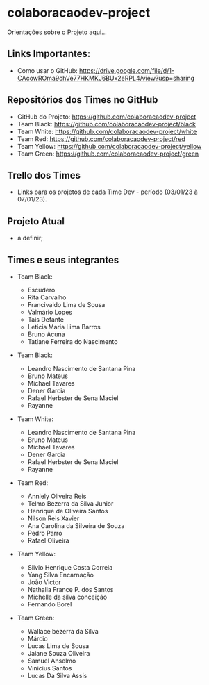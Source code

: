# colaboracaodev-project
Orientações sobre o Projeto aqui...

## Links Importantes:
 - Como usar o GitHub: https://drive.google.com/file/d/1-CAcowROma9chVe77HKMKJ6BUx2eRPL4/view?usp=sharing

 ## Repositórios dos Times no GitHub
 - GitHub do Projeto: https://github.com/colaboracaodev-project
 - Team Black: https://github.com/colaboracaodev-project/black
 - Team White: https://github.com/colaboracaodev-project/white
 - Team Red: https://github.com/colaboracaodev-project/red
 - Team Yellow: https://github.com/colaboracaodev-project/yellow
 - Team Green: https://github.com/colaboracaodev-project/green

## Trello dos Times
 - Links para os projetos de cada Time Dev - período (03/01/23 à 07/01/23). <br>

## Projeto Atual
 - a definir;

## Times e seus integrantes
 - Team Black:
    - Escudero
    - Rita Carvalho
    - Francivaldo Lima de Sousa 
    - Valmário Lopes
    - Tais Defante
    - Leticia Maria Lima Barros
    - Bruno Acuna
    - Tatiane Ferreira do Nascimento 

- Team Black:
    - Leandro Nascimento de Santana Pina
    - Bruno Mateus
    - Michael Tavares
    - Dener Garcia
    - Rafael Herbster de Sena Maciel
    - Rayanne

- Team White:
    - Leandro Nascimento de Santana Pina
    - Bruno Mateus
    - Michael Tavares
    - Dener Garcia
    - Rafael Herbster de Sena Maciel
    - Rayanne

- Team Red:
    - Anniely Oliveira Reis 
    - Telmo Bezerra da Silva Junior 
    - Henrique de Oliveira Santos 
    - Nilson Reis Xavier
    - Ana Carolina da Silveira de Souza
    - Pedro Parro 
    - Rafael Oliveira

- Team Yellow:
    - Silvio Henrique Costa Correia 
    - Yang Silva Encarnação
    - João Victor
    - Nathalia France P. dos Santos
    - Michelle da silva conceição
    - Fernando Borel

- Team Green:	
    - Wallace bezerra da Silva 
    - Márcio 
    - Lucas Lima de Sousa
    - Jaiane Souza Oliveira
    - Samuel Anselmo
    - Vinicius Santos 
    - Lucas Da Silva Assis